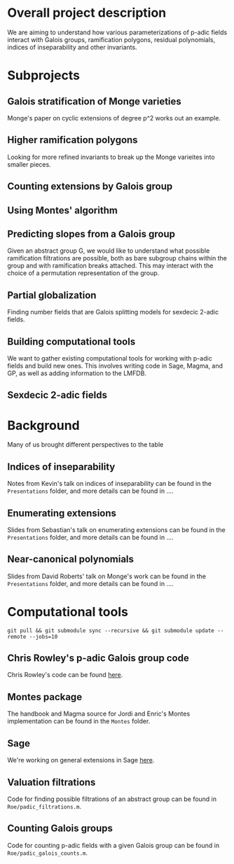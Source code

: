 # Overall project description

We are aiming to understand how various parameterizations of p-adic fields interact with Galois groups, ramification polygons, residual polynomials, indices of inseparability and other invariants.

# Subprojects

## Galois stratification of Monge varieties

Monge's paper on cyclic extensions of degree p^2 works out an example.

## Higher ramification polygons

Looking for more refined invariants to break up the Monge varieites into smaller pieces.

## Counting extensions by Galois group

## Using Montes' algorithm

## Predicting slopes from a Galois group

Given an abstract group G, we would like to understand what possible ramification filtrations are possible, both as bare subgroup chains within the group and with ramification breaks attached.
This may interact with the choice of a permutation representation of the group.

## Partial globalization

Finding number fields that are Galois splitting models for sexdecic 2-adic fields.

## Building computational tools

We want to gather existing computational tools for working with p-adic fields and build new ones.  This involves writing code in Sage, Magma, and GP, as well as adding information to the LMFDB.

## Sexdecic 2-adic fields

# Background

Many of us brought different perspectives to the table

## Indices of inseparability

Notes from Kevin's talk on indices of inseparability can be found in the `Presentations` folder, and more details can be found in ....

## Enumerating extensions

Slides from Sebastian's talk on enumerating extensions can be found in the `Presentations` folder, and more details can be found in ....

## Near-canonical polynomials

Slides from David Roberts' talk on Monge's work can be found in the `Presentations` folder, and more details can be found in ....

# Computational tools

    git pull && git submodule sync --recursive && git submodule update --remote --jobs=10

## Chris Rowley's p-adic Galois group code

Chris Rowley's code can be found [here](https://github.com/cjdoris/pAdicGaloisGroup).

## Montes package

The handbook and Magma source for Jordi and Enric's Montes implementation can be found in the `Montes` folder.

## Sage

We're working on general extensions in Sage [here](https://trac.sagemath.org/ticket/28466).

## Valuation filtrations

Code for finding possible filtrations of an abstract group can be found in `Roe/padic_filtrations.m`.

## Counting Galois groups

Code for counting p-adic fields with a given Galois group can be found in `Roe/padic_galois_counts.m`.
